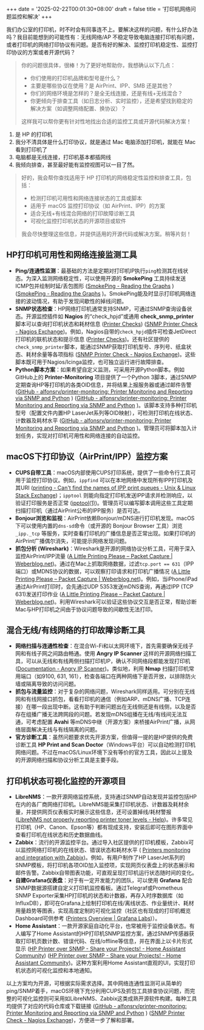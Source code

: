 +++
date = '2025-02-22T00:01:30+08:00'
draft = false
title = '打印机网络问题监控和解决'
+++

我们办公室的打印机，时不时会有同事连不上。要解决这样的问题，有什么好办法吗？我目前能想到的可能性有：无线网络/AP 不稳定导致电脑连接打印机有问题，或者打印机的网络打印协议有问题。是否有好的解决、监控打印机稳定性、监控打印协议的方案或者开源代码？

> 你的问题很具体，很棒！为了更好地帮助你，我想确认以下几点：
> 
> - 你们使用的打印机品牌和型号是什么？
> - 主要是哪些协议在使用？是 AirPrint、IPP、SMB 还是其他？
> - 你们的网络环境是怎样的？是全无线连接，还是有线+无线混合？
> - 你更倾向于排查工具（如日志分析、实时监控），还是希望找到稳定的解决方案（如调整网络配置、换协议）？
> 
> 这样我可以帮你更有针对性地找出合适的监控工具或开源代码解决方案！

1. 是 HP 的打印机
2. 我分不清具体是什么打印协议，就是通过 Mac 电脑添加打印机，就能在 Mac 看到打印机了
3. 电脑都是无线连接，打印机基本都插网线
4. 我倾向排查，甚至最好能有监控视图可以一目了然。

> 好的，我会帮你查找适用于 HP 打印机的网络稳定性监控和排查工具，包括：
> 
> - 检测打印机可用性和网络连接状态的工具或脚本
> - 适用于 macOS 监控打印协议（如 AirPrint、IPP）的方案
> - 适合无线+有线混合网络的打印故障诊断工具
> - 可视化监控打印机状态的开源项目或软件
> 
> 我会尽快整理这些信息，并提供适用的开源代码或解决方案。稍等片刻！

## HP打印机可用性和网络连接监测工具

- **Ping/连通性监测**：最基础的方法是定期对打印机IP执行`ping`检测其在线状态。为深入监测网络稳定性，可以使用开源的 **SmokePing** 工具持续发送ICMP包并绘制时延/丢包图形 ([SmokePing - Reading the Graphs](https://oss.oetiker.ch/smokeping/doc/reading.en.html#:~:text=Smokeping%20is%20a%20latency%20measurement,to%20the%20other%20and%20back) ) ([SmokePing - Reading the Graphs](https://oss.oetiker.ch/smokeping/doc/reading.en.html#:~:text=Sometimes%20a%20test%20packet%20is,the%20number%20of%20packets%20lost) )。SmokePing能及时显示打印机网络连接的波动情况，有助于发现间歇性的掉线问题。
- **SNMP状态检查**：HP网络打印机通常支持SNMP，可通过SNMP查询设备状态。开源监控插件如 **Nagios** 的“check_hpjd”或通用 **check_snmp_printer** 脚本可以查询打印机状态和耗材信息 ([Printer Checks](https://support.nagios.com/kb/article/printer-checks-789.html#:~:text=Nagios%20Plugins)) ([SNMP Printer Check - Nagios Exchange](https://exchange.nagios.org/directory/Plugins/Hardware/Printers/SNMP-Printer-Check/details#:~:text=Universal%20printer%20check,tray%20status%20and%20much%20more))。例如，Nagios自带的`check_hpjd`插件可检查JetDirect打印机的联机状态和提示信息 ([Printer Checks](https://support.nagios.com/kb/article/printer-checks-789.html#:~:text=Nagios%20Plugins))。还有社区提供的`check_snmp_printer`脚本，能通过SNMP获取打印机型号、序列号、纸盒状态、耗材余量等各项指标 ([SNMP Printer Check - Nagios Exchange](https://exchange.nagios.org/directory/Plugins/Hardware/Printers/SNMP-Printer-Check/details#:~:text=Universal%20printer%20check,tray%20status%20and%20much%20more))。这些脚本既可用于Nagios/Icinga监控，也可独立运行进行故障排查。
- **Python脚本方案**：如果希望自定义监测，可采用开源Python脚本。例如GitHub上的 **Printer-Monitoring** 项目提供了一个Python 3脚本，通过SNMP定期查询HP等打印机的各类OID信息，并将结果上报服务器或通过邮件告警 ([GitHub - alfonsrv/printer-monitoring: Printer Monitoring and Reporting via SNMP and Python](https://github.com/alfonsrv/printer-monitoring#:~:text=Printer%20Monitoring%20%EF%B8%8F%20%E2%80%93%20via,SNMP%20and%20Python) ) ([GitHub - alfonsrv/printer-monitoring: Printer Monitoring and Reporting via SNMP and Python](https://github.com/alfonsrv/printer-monitoring#:~:text=Overview%20%E2%9A%A1) )。该脚本支持多种打印机型号（配置文件内置HP LaserJet系列等OID映射），可检测打印机在线状态、计数器及耗材水平 ([GitHub - alfonsrv/printer-monitoring: Printer Monitoring and Reporting via SNMP and Python](https://github.com/alfonsrv/printer-monitoring#:~:text=,Develop%20ineo%2B%20450i) )。管理员可将脚本加入计划任务，实现对打印机可用性和网络连接的自动监控。

## macOS下打印协议（AirPrint/IPP）监控方案

- **CUPS自带工具**：macOS内部使用CUPS打印系统，提供了一些命令行工具可用于监控打印协议。例如，`ippfind` 可以在本地网络中发现所有IPP打印机及其URI ([printing - Can't find the names of IPP print queues - Unix & Linux Stack Exchange](https://unix.stackexchange.com/questions/322179/cant-find-the-names-of-ipp-print-queues#:~:text=A%20very%20simple%20utility%20to,which%20ships%20with%20CUPS))；`ipptool` 则能向指定打印机发送IPP请求并检测响应，以验证打印服务是否正常 ([ipptool(1)](https://www.cups.org/doc/man-ipptool.html#:~:text=ipptool%20sends%20IPP%20requests%20to,5))。管理员可以编写脚本调用这些工具定期扫描打印机（通过AirPrint公布的IPP服务）是否可达。
- **Bonjour浏览和监视**：AirPrint依赖Bonjour/mDNS进行打印机发现。macOS下可以使用内置的`dns-sd`命令（或开源的 Bonjour Browser 工具）浏览 `_ipp._tcp` 等服务，实时查看打印机的广播信息是否正常出现。如果打印机的AirPrint广播偶尔消失，可能提示网络发现问题。
- **抓包分析 (Wireshark)**：Wireshark是开源的网络协议分析工具，可用于深入监控AirPrint/IPP流量 ([A Little Printing Please – Packet Capture | Weberblog.net](https://weberblog.net/a-little-printing-please-packet-capture/#:~:text=AirPrint))。通过在Mac上抓取网络数据，过滤`tcp.port == 631`（IPP端口）或MDNS协议的数据，可以观察打印请求和打印机广播情况 ([A Little Printing Please – Packet Capture | Weberblog.net](https://weberblog.net/a-little-printing-please-packet-capture/#:~:text=AirPrint))。例如，当iPhone/iPad通过AirPrint打印时，会先通过UDP 5353发送mDNS查询，再通过IPP (TCP 631)发送打印作业 ([A Little Printing Please – Packet Capture | Weberblog.net](https://weberblog.net/a-little-printing-please-packet-capture/#:~:text=AirPrint))。利用Wireshark可以验证这些协议交互是否正常，帮助诊断Mac与HP打印机之间由于协议问题导致的间歇性无法打印。

## 混合无线/有线网络的打印故障诊断工具

- **网络扫描与连通性检查**：在混合Wi-Fi和以太网环境下，首先需要确保无线子网和有线子网之间路由畅通。使用 **Angry IP Scanner** 这样的开源网络扫描工具，可以从无线和有线两侧扫描打印机IP，确认不同网络段都能发现打印机 ([Documentation - Angry IP Scanner](https://angryip.org/documentation/#:~:text=Angry%20IP%20Scanner%20is%20widely,source))。类似地，利用 **Nmap** 扫描打印机常用端口（如9100, 631, 161），检查各端口在两种网络下是否开放，以排除防火墙或隔离导致的访问问题。
- **抓包与流量监控**：对于复杂的网络问题，Wireshark同样适用。可分别在无线网和有线网接口抓包，看看打印机的通信（例如ARP、mDNS广播、TCP连接）在哪一段出现中断。这有助于判断问题出在无线侧还是有线侧，以及是否存在组播广播无法跨网段的问题。若发现mDNS组播在无线/有线间无法互通，可考虑配置 **Avahi** 等mDNS中继（开源方案）来桥接AirPrint广播，从网络层面解决无线与有线隔离的问题。
- **官方诊断工具**：虽然问题要求优先开源方案，但值得一提的是HP提供的免费诊断工具 **HP Print and Scan Doctor**（Windows平台）可以自动检测打印机网络问题。不过在macOS/Linux环境下没有等价的官方工具，因此以上提及的开源网络扫描和协议分析工具是主要手段。

## 打印机状态可视化监控的开源项目

- **LibreNMS**：一款开源网络监控系统，支持通过SNMP自动发现并监控包括HP在内的各厂商网络打印机。LibreNMS能采集打印机状态、计数器及耗材余量，并提供网页仪表板实时展示这些信息，还可设置掉线/耗材警报 ([LibreNMS not properly reporting printer toner levels - Help](https://community.librenms.org/t/librenms-not-properly-reporting-printer-toner-levels/10368#:~:text=Help%20community,of%20printers%3A%20HP%2C%20and%20RICOH))。许多常见打印机（HP、Canon、Epson等）都有现成支持，安装后即可在图形界面中查看打印机在线状态和历史数据曲线。
- **Zabbix**：流行的开源监控平台。通过导入社区提供的打印机模板，Zabbix可以监控网络打印机的在线状态、错误状态和耗材水平 ( [Printers monitoring and integration with Zabbix](https://www.zabbix.com/integrations/printers#:~:text=Ricoh%20Printers%20Monitor%20netowrk%20enabled%2Fsnmp,15%202%20y))。例如，有用户制作了HP LaserJet系列的SNMP模板，将打印机各项OID加入监控项，实现网页仪表盘上的状态展示和邮件告警。Zabbix自带图表功能，可直观呈现打印机运行状态随时间的变化。
- **自建Grafana仪表盘**：对于有一定开发能力的团队，可以使用 **Grafana** 配合SNMP数据源搭建自定义打印机监控看板。通过Telegraf或Prometheus SNMP Exporter采集HP打印机的状态和计数器，再存入时序数据库（如 InfluxDB），即可在Grafana上绘制打印机在线/离线状态、作业量统计、耗材用量趋势等图表，实现高度定制的可视化监控（社区也有现成的打印机概览Dashboard可供参考 ([Printers Overview | Grafana Labs](https://grafana.com/grafana/dashboards/9958-printers-overview/#:~:text=Printers%20Overview%20,graph%2C%20singlestat%20and%20table%20panels))）。
- **Home Assistant**：一款开源家庭自动化平台，也常被用于监控设备状态。有人编写了Home Assistant的HP打印机SNMP监控方案，通过SNMP传感器获取打印机页数计数、错误代码、在线/offline等信息，并在界面上以卡片形式显示 ([HP Printer over SNMP - Share your Projects! - Home Assistant Community](https://community.home-assistant.io/t/hp-printer-over-snmp/176854#:~:text=To%20come%20up%20with%20these,create%20set%20of%20SNMP%20sensors)) ([HP Printer over SNMP - Share your Projects! - Home Assistant Community](https://community.home-assistant.io/t/hp-printer-over-snmp/176854#:~:text=cp1515n_printer_status%3A%20friendly_name%3A%20,Idle))。这种方案利用Home Assistant直观的UI，实现打印机状态的可视化监控和本地通知。

以上方案均为开源，可根据实际需求选择。其中网络连通性监测可从简单的ping/SNMP着手，macOS环境下充分利用CUPS及抓包工具排查协议问题，而完整的可视化监控则可采用如LibreNMS、Zabbix这类成熟开源软件构建。每种工具均提供了对应的代码仓库或下载链接 ([GitHub - alfonsrv/printer-monitoring: Printer Monitoring and Reporting via SNMP and Python](https://github.com/alfonsrv/printer-monitoring#:~:text=Printer%20Monitoring%20%EF%B8%8F%20%E2%80%93%20via,SNMP%20and%20Python) ) ([SNMP Printer Check - Nagios Exchange](https://exchange.nagios.org/directory/Plugins/Hardware/Printers/SNMP-Printer-Check/details#:~:text=Universal%20printer%20check,tray%20status%20and%20much%20more))，方便进一步了解和部署。